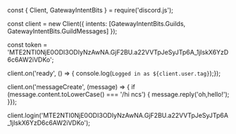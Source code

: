 const { Client, GatewayIntentBits } = require('discord.js');

const client = new Client({ intents: [GatewayIntentBits.Guilds, GatewayIntentBits.GuildMessages] });

const token = 'MTE2NTI0NjE0ODI3ODIyNzAwNA.GjF2BU.a22VVTpJeSyJTp6A_1jlskX6YzD6c6AW2iVDKo'; 

client.on('ready', () => {  console.log(`Logged in as ${client.user.tag}`);});

client.on('messageCreate', (message) => {  if (message.content.toLowerCase() === '/hi ncs') {    message.reply('oh,hello!');  }});

client.login('MTE2NTI0NjE0ODI3ODIyNzAwNA.GjF2BU.a22VVTpJeSyJTp6A_1jlskX6YzD6c6AW2iVDKo');
